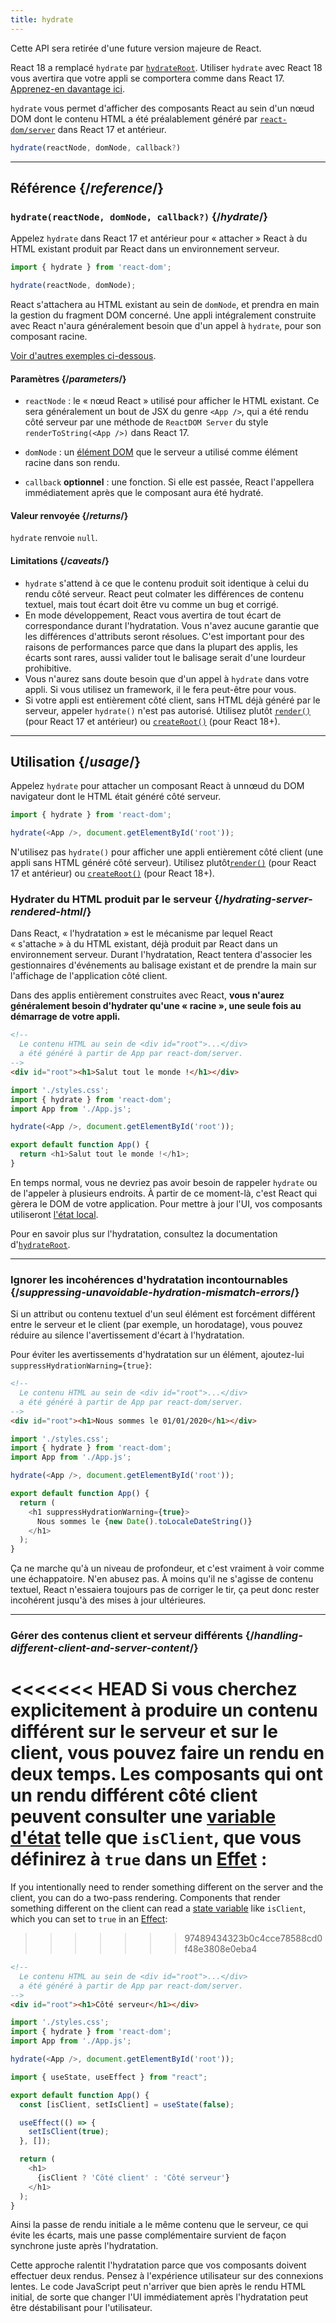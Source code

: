 ```yaml
---
title: hydrate
---
```


<Deprecated>

Cette API sera retirée d'une future version majeure de React.

React 18 a remplacé `hydrate` par [`hydrateRoot`](/reference/react-dom/client/hydrateRoot).  Utiliser `hydrate` avec React 18 vous avertira que votre appli se comportera comme dans React 17. [Apprenez-en davantage ici](/blog/2022/03/08/react-18-upgrade-guide#updates-to-client-rendering-apis).

</Deprecated>

<Intro>

`hydrate` vous permet d'afficher des composants React au sein d'un nœud DOM dont le contenu HTML a été préalablement généré par [`react-dom/server`](/reference/react-dom/server) dans React 17 et antérieur.

```js
hydrate(reactNode, domNode, callback?)
```

</Intro>

<InlineToc />

---

## Référence {/*reference*/}

### `hydrate(reactNode, domNode, callback?)` {/*hydrate*/}

Appelez `hydrate` dans React 17 et antérieur pour « attacher » React à du HTML existant produit par React dans un environnement serveur.

```js
import { hydrate } from 'react-dom';

hydrate(reactNode, domNode);
```

React s'attachera au HTML existant au sein de `domNode`, et prendra en main la gestion du fragment DOM concerné.  Une appli intégralement construite avec React n'aura généralement besoin que d'un appel à `hydrate`, pour son composant racine.

[Voir d'autres exemples ci-dessous](#usage).

#### Paramètres {/*parameters*/}

* `reactNode` : le « nœud React » utilisé pour afficher le HTML existant.  Ce sera généralement un bout de JSX du genre `<App />`, qui a été rendu côté serveur par une méthode de `ReactDOM Server` du style `renderToString(<App />)` dans React 17.

* `domNode` : un [élément DOM](https://developer.mozilla.org/docs/Web/API/Element) que le serveur a utilisé comme élément racine dans son rendu.

* `callback` **optionnel** : une fonction. Si elle est passée, React l'appellera immédiatement après que le composant aura été hydraté.

#### Valeur renvoyée {/*returns*/}

`hydrate` renvoie `null`.

#### Limitations {/*caveats*/}

* `hydrate`  s'attend à ce que le contenu produit soit identique à celui du rendu côté serveur.  React peut colmater les différences de contenu textuel, mais tout écart doit être vu comme un bug et corrigé.
* En mode développement, React vous avertira de tout écart de correspondance durant l'hydratation.  Vous n'avez aucune garantie que les différences d'attributs seront résolues.  C'est important pour des raisons de performances parce que dans la plupart des applis, les écarts sont rares, aussi valider tout le balisage serait d'une lourdeur prohibitive.
* Vous n'aurez sans doute besoin que d'un appel à `hydrate` dans votre appli.  Si vous utilisez un framework, il le fera peut-être pour vous.
* Si votre appli est entièrement côté client, sans HTML déjà généré par le serveur, appeler `hydrate()` n'est pas autorisé. Utilisez plutôt [`render()`](/reference/react-dom/render) (pour React 17 et antérieur) ou [`createRoot()`](/reference/react-dom/client/createRoot) (pour React 18+).

---

## Utilisation {/*usage*/}

Appelez `hydrate` pour attacher un <CodeStep step={1}>composant React</CodeStep> à un<CodeStep step={2}>nœud du DOM navigateur</CodeStep> dont le HTML était généré côté serveur.

```js [[1, 3, "<App />"], [2, 3, "document.getElementById('root')"]]
import { hydrate } from 'react-dom';

hydrate(<App />, document.getElementById('root'));
```

N'utilisez pas `hydrate()` pour afficher une appli entièrement côté client (une appli sans HTML généré côté serveur). Utilisez plutôt[`render()`](/reference/react-dom/render) (pour React 17 et antérieur) ou [`createRoot()`](/reference/react-dom/client/createRoot) (pour React 18+).

### Hydrater du HTML produit par le serveur {/*hydrating-server-rendered-html*/}

Dans React, « l'hydratation » est le mécanisme par lequel React « s'attache » à du HTML existant, déjà produit par React dans un environnement serveur.  Durant l'hydratation, React tentera d'associer les gestionnaires d'événements au balisage existant et de prendre la main sur l'affichage de l'application côté client.

Dans des applis entièrement construites avec React, **vous n'aurez généralement besoin d'hydrater qu'une « racine », une seule fois au démarrage de votre appli.**

<Sandpack>

```html public/index.html
<!--
  Le contenu HTML au sein de <div id="root">...</div>
  a été généré à partir de App par react-dom/server.
-->
<div id="root"><h1>Salut tout le monde !</h1></div>
```

```js src/index.js active
import './styles.css';
import { hydrate } from 'react-dom';
import App from './App.js';

hydrate(<App />, document.getElementById('root'));
```

```js src/App.js
export default function App() {
  return <h1>Salut tout le monde !</h1>;
}
```

</Sandpack>

En temps normal, vous ne devriez pas avoir besoin de rappeler `hydrate` ou de l'appeler à plusieurs endroits.  À partir de ce moment-là, c'est React qui gèrera le DOM de votre application. Pour mettre à jour l'UI, vos composants utiliseront [l'état local](/reference/react/useState).

Pour en savoir plus sur l'hydratation, consultez la documentation d'[`hydrateRoot`](/reference/react-dom/client/hydrateRoot).

---

### Ignorer les incohérences d'hydratation incontournables {/*suppressing-unavoidable-hydration-mismatch-errors*/}

Si un attribut ou contenu textuel d'un seul élément est forcément différent entre le serveur et le client (par exemple, un horodatage), vous pouvez réduire au silence l'avertissement d'écart à l'hydratation.

Pour éviter les avertissements d'hydratation sur un élément, ajoutez-lui `suppressHydrationWarning={true}`:

<Sandpack>

```html public/index.html
<!--
  Le contenu HTML au sein de <div id="root">...</div>
  a été généré à partir de App par react-dom/server.
-->
<div id="root"><h1>Nous sommes le 01/01/2020</h1></div>
```

```js src/index.js
import './styles.css';
import { hydrate } from 'react-dom';
import App from './App.js';

hydrate(<App />, document.getElementById('root'));
```

```js src/App.js active
export default function App() {
  return (
    <h1 suppressHydrationWarning={true}>
      Nous sommes le {new Date().toLocaleDateString()}
    </h1>
  );
}
```

</Sandpack>

Ça ne marche qu'à un niveau de profondeur, et c'est vraiment à voir comme une échappatoire.  N'en abusez pas.  À moins qu'il ne s'agisse de contenu textuel, React n'essaiera toujours pas de corriger le tir, ça peut donc rester incohérent jusqu'à des mises à jour ultérieures.

---

### Gérer des contenus client et serveur différents {/*handling-different-client-and-server-content*/}

<<<<<<< HEAD
Si vous cherchez explicitement à produire un contenu différent sur le serveur et sur le client, vous pouvez faire un rendu en deux temps.  Les composants qui ont un rendu différent côté client peuvent consulter une [variable d'état](/reference/react/useState) telle que `isClient`, que vous définirez à `true` dans un [Effet](/reference/react/useEffect) :
=======
If you intentionally need to render something different on the server and the client, you can do a two-pass rendering. Components that render something different on the client can read a [state variable](/reference/react/useState) like `isClient`, which you can set to `true` in an [Effect](/reference/react/useEffect):
>>>>>>> 97489434323b0c4cce78588cd0f48e3808e0eba4

<Sandpack>

```html public/index.html
<!--
  Le contenu HTML au sein de <div id="root">...</div>
  a été généré à partir de App par react-dom/server.
-->
<div id="root"><h1>Côté serveur</h1></div>
```

```js src/index.js
import './styles.css';
import { hydrate } from 'react-dom';
import App from './App.js';

hydrate(<App />, document.getElementById('root'));
```

```js src/App.js active
import { useState, useEffect } from "react";

export default function App() {
  const [isClient, setIsClient] = useState(false);

  useEffect(() => {
    setIsClient(true);
  }, []);

  return (
    <h1>
      {isClient ? 'Côté client' : 'Côté serveur'}
    </h1>
  );
}
```

</Sandpack>

Ainsi la passe de rendu initiale a le même contenu que le serveur, ce qui évite les écarts, mais une passe complémentaire survient de façon synchrone juste après l'hydratation.

<Pitfall>

Cette approche ralentit l'hydratation parce que vos composants doivent effectuer deux rendus.  Pensez à l'expérience utilisateur sur des connexions lentes. Le code JavaScript peut n'arriver que bien après le rendu HTML initial, de sorte que changer l'UI immédiatement après l'hydratation peut être déstabilisant pour l'utilisateur.

</Pitfall>
